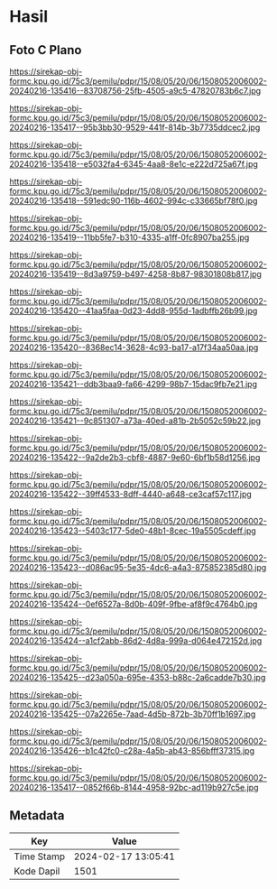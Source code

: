 # Hasil

## Foto C Plano

https://sirekap-obj-formc.kpu.go.id/75c3/pemilu/pdpr/15/08/05/20/06/1508052006002-20240216-135416--83708756-25fb-4505-a9c5-47820783b6c7.jpg

https://sirekap-obj-formc.kpu.go.id/75c3/pemilu/pdpr/15/08/05/20/06/1508052006002-20240216-135417--95b3bb30-9529-441f-814b-3b7735ddcec2.jpg

https://sirekap-obj-formc.kpu.go.id/75c3/pemilu/pdpr/15/08/05/20/06/1508052006002-20240216-135418--e5032fa4-6345-4aa8-8e1c-e222d725a67f.jpg

https://sirekap-obj-formc.kpu.go.id/75c3/pemilu/pdpr/15/08/05/20/06/1508052006002-20240216-135418--591edc90-116b-4602-994c-c33665bf78f0.jpg

https://sirekap-obj-formc.kpu.go.id/75c3/pemilu/pdpr/15/08/05/20/06/1508052006002-20240216-135419--11bb5fe7-b310-4335-a1ff-0fc8907ba255.jpg

https://sirekap-obj-formc.kpu.go.id/75c3/pemilu/pdpr/15/08/05/20/06/1508052006002-20240216-135419--8d3a9759-b497-4258-8b87-98301808b817.jpg

https://sirekap-obj-formc.kpu.go.id/75c3/pemilu/pdpr/15/08/05/20/06/1508052006002-20240216-135420--41aa5faa-0d23-4dd8-955d-1adbffb26b99.jpg

https://sirekap-obj-formc.kpu.go.id/75c3/pemilu/pdpr/15/08/05/20/06/1508052006002-20240216-135420--8368ec14-3628-4c93-ba17-a17f34aa50aa.jpg

https://sirekap-obj-formc.kpu.go.id/75c3/pemilu/pdpr/15/08/05/20/06/1508052006002-20240216-135421--ddb3baa9-fa66-4299-98b7-15dac9fb7e21.jpg

https://sirekap-obj-formc.kpu.go.id/75c3/pemilu/pdpr/15/08/05/20/06/1508052006002-20240216-135421--9c851307-a73a-40ed-a81b-2b5052c59b22.jpg

https://sirekap-obj-formc.kpu.go.id/75c3/pemilu/pdpr/15/08/05/20/06/1508052006002-20240216-135422--9a2de2b3-cbf8-4887-9e60-6bf1b58d1256.jpg

https://sirekap-obj-formc.kpu.go.id/75c3/pemilu/pdpr/15/08/05/20/06/1508052006002-20240216-135422--39ff4533-8dff-4440-a648-ce3caf57c117.jpg

https://sirekap-obj-formc.kpu.go.id/75c3/pemilu/pdpr/15/08/05/20/06/1508052006002-20240216-135423--5403c177-5de0-48b1-8cec-19a5505cdeff.jpg

https://sirekap-obj-formc.kpu.go.id/75c3/pemilu/pdpr/15/08/05/20/06/1508052006002-20240216-135423--d086ac95-5e35-4dc6-a4a3-875852385d80.jpg

https://sirekap-obj-formc.kpu.go.id/75c3/pemilu/pdpr/15/08/05/20/06/1508052006002-20240216-135424--0ef6527a-8d0b-409f-9fbe-af8f9c4764b0.jpg

https://sirekap-obj-formc.kpu.go.id/75c3/pemilu/pdpr/15/08/05/20/06/1508052006002-20240216-135424--a1cf2abb-86d2-4d8a-999a-d064e472152d.jpg

https://sirekap-obj-formc.kpu.go.id/75c3/pemilu/pdpr/15/08/05/20/06/1508052006002-20240216-135425--d23a050a-695e-4353-b88c-2a6cadde7b30.jpg

https://sirekap-obj-formc.kpu.go.id/75c3/pemilu/pdpr/15/08/05/20/06/1508052006002-20240216-135425--07a2265e-7aad-4d5b-872b-3b70ff1b1697.jpg

https://sirekap-obj-formc.kpu.go.id/75c3/pemilu/pdpr/15/08/05/20/06/1508052006002-20240216-135426--b1c42fc0-c28a-4a5b-ab43-856bfff37315.jpg

https://sirekap-obj-formc.kpu.go.id/75c3/pemilu/pdpr/15/08/05/20/06/1508052006002-20240216-135417--0852f66b-8144-4958-92bc-ad119b927c5e.jpg


## Metadata

| Key        | Value               |
| ---------- | ------------------- |
| Time Stamp | 2024-02-17 13:05:41 |
| Kode Dapil | 1501                |



